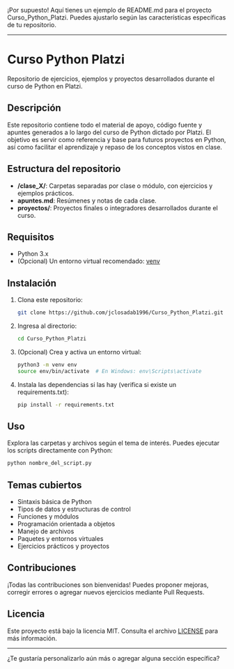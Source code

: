 ¡Por supuesto! Aquí tienes un ejemplo de README.md para el proyecto Curso_Python_Platzi. Puedes ajustarlo según las características específicas de tu repositorio.

---

# Curso Python Platzi

Repositorio de ejercicios, ejemplos y proyectos desarrollados durante el curso de Python en Platzi.

## Descripción

Este repositorio contiene todo el material de apoyo, código fuente y apuntes generados a lo largo del curso de Python dictado por Platzi. El objetivo es servir como referencia y base para futuros proyectos en Python, así como facilitar el aprendizaje y repaso de los conceptos vistos en clase.

## Estructura del repositorio

- **/clase_X/**: Carpetas separadas por clase o módulo, con ejercicios y ejemplos prácticos.
- **apuntes.md**: Resúmenes y notas de cada clase.
- **proyectos/**: Proyectos finales o integradores desarrollados durante el curso.

## Requisitos

- Python 3.x
- (Opcional) Un entorno virtual recomendado: [venv](https://docs.python.org/3/library/venv.html)

## Instalación

1. Clona este repositorio:
   ```bash
   git clone https://github.com/jclosadab1996/Curso_Python_Platzi.git
   ```
2. Ingresa al directorio:
   ```bash
   cd Curso_Python_Platzi
   ```
3. (Opcional) Crea y activa un entorno virtual:
   ```bash
   python3 -m venv env
   source env/bin/activate  # En Windows: env\Scripts\activate
   ```
4. Instala las dependencias si las hay (verifica si existe un requirements.txt):
   ```bash
   pip install -r requirements.txt
   ```

## Uso

Explora las carpetas y archivos según el tema de interés. Puedes ejecutar los scripts directamente con Python:

```bash
python nombre_del_script.py
```

## Temas cubiertos

- Sintaxis básica de Python
- Tipos de datos y estructuras de control
- Funciones y módulos
- Programación orientada a objetos
- Manejo de archivos
- Paquetes y entornos virtuales
- Ejercicios prácticos y proyectos

## Contribuciones

¡Todas las contribuciones son bienvenidas! Puedes proponer mejoras, corregir errores o agregar nuevos ejercicios mediante Pull Requests.

## Licencia

Este proyecto está bajo la licencia MIT. Consulta el archivo [LICENSE](LICENSE) para más información.

---

¿Te gustaría personalizarlo aún más o agregar alguna sección específica?
